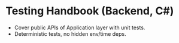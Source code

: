 # Testing Handbook (Backend, C#)

- Cover public APIs of Application layer with unit tests.
- Deterministic tests, no hidden env/time deps.
